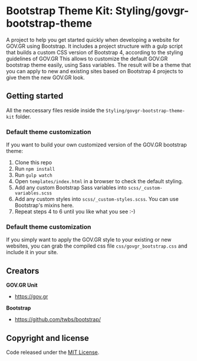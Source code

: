 # Bootstrap Theme Kit: Styling/govgr-bootstrap-theme

A project to help you get started quickly when developing a website for GOV.GR using Bootstrap.
It includes a project structure with a gulp script that builds a custom CSS version of Bootstrap 4, according to the styling guidelines of GOV.GR
This allows to customize the default GOV.GR bootstrap theme easily, using Sass variables. The result will be a theme that you can apply to new and existing sites based on  Bootstrap 4 projects to give them the new GOV.GR look. 

## Getting started

All the neccessary files reside inside the `Styling/govgr-bootstrap-theme-kit` folder.

### Default theme customization ###
If you want to build your own customized version of the GOV.GR bootstrap theme:

1. Clone this repo
2. Run `npm install`
3. Run `gulp watch`
4. Open `templates/index.html` in a browser to check the default styling.
4. Add any custom Bootstrap Sass variables into `scss/_custom-variables.scss`
5. Add any custom styles into `scss/_custom-styles.scss`. You can use Bootstrap's mixins here.
6. Repeat steps 4 to 6 until you like what you see :-)



### Default theme customization ###
If you simply want to apply the GOV.GR style to your existing or new websites,  you can grab the compiled css file `css/govgr_bootstrap.css` and include it in your site. 

## Creators

**GOV.GR Unit**

- <https://gov.gr>

**Bootstrap**

- <https://github.com/twbs/bootstrap/>

## Copyright and license

Code released under the [MIT License](https://opensource.org/licenses/MIT).
